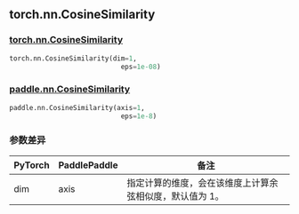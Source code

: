 ## torch.nn.CosineSimilarity
### [torch.nn.CosineSimilarity](https://pytorch.org/docs/stable/generated/torch.nn.CosineSimilarity.html?highlight=nn+cosinesimilarity#torch.nn.CosineSimilarity)

```python
torch.nn.CosineSimilarity(dim=1,    
                            eps=1e-08)
```

### [paddle.nn.CosineSimilarity](https://www.paddlepaddle.org.cn/documentation/docs/zh/api/paddle/nn/CosineSimilarity_cn.html#cosinesimilarity)

```python
paddle.nn.CosineSimilarity(axis=1, 
                            eps=1e-8)
```
### 参数差异
| PyTorch       | PaddlePaddle | 备注                                                   |
| ------------- | ------------ | ------------------------------------------------------ |
| dim           | axis         | 指定计算的维度，会在该维度上计算余弦相似度，默认值为 1。        |
